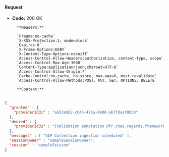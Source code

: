 #### Request

* **Code:** 200 OK

        **Headers:**

        `Pragma:no-cache`
        `X-XSS-Protection:1; mode=block`
        `Expires:0`
        `X-Frame-Options:DENY`
        `X-Content-Type-Options:nosniff`
        `Access-Control-Allow-Headers:authorization, content-type, scope`
        `Access-Control-Max-Age:3600`
        `Content-Type:application/json;charset=UTF-8`
        `Access-Control-Allow-Origin:*`
        `Cache-Control:no-cache, no-store, max-age=0, must-revalidate`
        `Access-Control-Allow-Methods:POST, PUT, GET, OPTIONS, DELETE`

        **Content:**

```json
    
{
  "granted" : {
    "providerId31" : "a653e922-cb45-471a-890d-ab7fdaaf0b30"
  },
  "denied" : {
    "providerId32" : "{Validation annotation @fr.cnes.regards.framework.file.utils.validation.HandledMessageDigestAlgorithm validating PLOUF: it is not an handled algorithm for checksum computation at properties.contentInformations[0].dataObject.algorithm: rejected value [null]., Information package type is required at ipType: rejected value [null]., A representation information is required in content information at properties.contentInformations[0].representationInformation: rejected value [null]."
  },
  "messages" : [ "SIP Collection ingestion scheduled" ],
  "sessionOwner" : "sampleSessionOwner",
  "session" : "sampleSession"
}
```
